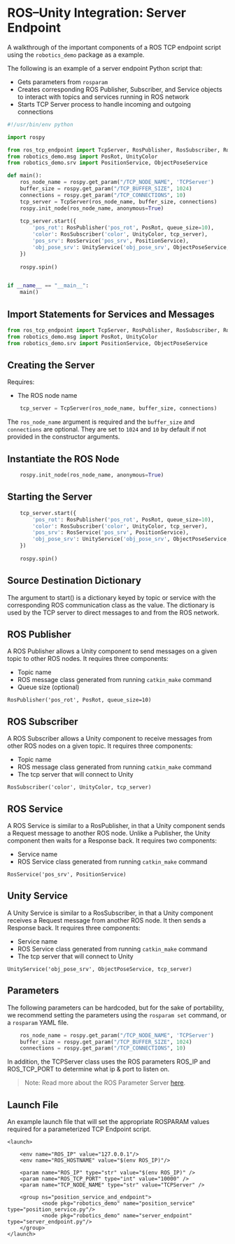 # ROS–Unity Integration: Server Endpoint

A walkthrough of the important components of a ROS TCP endpoint script using the `robotics_demo` package as a example.

The following is an example of a server endpoint Python script that:

- Gets parameters from `rosparam`
- Creates corresponding ROS Publisher, Subscriber, and Service objects to interact with topics and services running in ROS network
- Starts TCP Server process to handle incoming and outgoing connections


```python
#!/usr/bin/env python

import rospy

from ros_tcp_endpoint import TcpServer, RosPublisher, RosSubscriber, RosService, UnityService
from robotics_demo.msg import PosRot, UnityColor
from robotics_demo.srv import PositionService, ObjectPoseService

def main():
    ros_node_name = rospy.get_param("/TCP_NODE_NAME", 'TCPServer')
    buffer_size = rospy.get_param("/TCP_BUFFER_SIZE", 1024)
    connections = rospy.get_param("/TCP_CONNECTIONS", 10)
    tcp_server = TcpServer(ros_node_name, buffer_size, connections)
    rospy.init_node(ros_node_name, anonymous=True)
    
    tcp_server.start({
        'pos_rot': RosPublisher('pos_rot', PosRot, queue_size=10),
        'color': RosSubscriber('color', UnityColor, tcp_server),
        'pos_srv': RosService('pos_srv', PositionService),
        'obj_pose_srv': UnityService('obj_pose_srv', ObjectPoseService, tcp_server),
    })
    
    rospy.spin()


if __name__ == "__main__":
    main()
```


## Import Statements for Services and Messages
```python
from ros_tcp_endpoint import TcpServer, RosPublisher, RosSubscriber, RosService, UnityService
from robotics_demo.msg import PosRot, UnityColor
from robotics_demo.srv import PositionService, ObjectPoseService
```

## Creating the Server

Requires:

- The ROS node name

```python
    tcp_server = TcpServer(ros_node_name, buffer_size, connections)
```

The `ros_node_name` argument is required and the `buffer_size` and `connections` are optional. They are set to `1024` and `10` by default if not provided in the constructor arguments.

## Instantiate the ROS Node

```python
    rospy.init_node(ros_node_name, anonymous=True)
```

## Starting the Server

```python
    tcp_server.start({
        'pos_rot': RosPublisher('pos_rot', PosRot, queue_size=10),
        'color': RosSubscriber('color', UnityColor, tcp_server),
        'pos_srv': RosService('pos_srv', PositionService),
        'obj_pose_srv': UnityService('obj_pose_srv', ObjectPoseService, tcp_server),
    })
    
    rospy.spin()
```

## Source Destination Dictionary

The argument to start() is a dictionary keyed by topic or service with the corresponding ROS communication class as the value. The dictionary is used by the TCP server to direct messages to and from the ROS network.

## ROS Publisher
A ROS Publisher allows a Unity component to send messages on a given topic to other ROS nodes. It requires three components:

- Topic name
- ROS message class generated from running `catkin_make` command
- Queue size (optional)

`RosPublisher('pos_rot', PosRot, queue_size=10)`

## ROS Subscriber
A ROS Subscriber allows a Unity component to receive messages from other ROS nodes on a given topic. It requires three components:

- Topic name
- ROS message class generated from running `catkin_make` command
- The tcp server that will connect to Unity

`RosSubscriber('color', UnityColor, tcp_server)`

## ROS Service
A ROS Service is similar to a RosPublisher, in that a Unity component sends a Request message to another ROS node. Unlike a Publisher, the Unity component then waits for a Response back. It requires two components:

- Service name
- ROS Service class generated from running `catkin_make` command

`RosService('pos_srv', PositionService)`

## Unity Service

A Unity Service is similar to a RosSubscriber, in that a Unity component receives a Request message from another ROS node. It then sends a Response back. It requires three components:

- Service name
- ROS Service class generated from running `catkin_make` command
- The tcp server that will connect to Unity

`UnityService('obj_pose_srv', ObjectPoseService, tcp_server)`


## Parameters

The following parameters can be hardcoded, but for the sake of portability, we recommend setting the parameters using the `rosparam set` command, or a `rosparam` YAML file.

```python
    ros_node_name = rospy.get_param("/TCP_NODE_NAME", 'TCPServer')
    buffer_size = rospy.get_param("/TCP_BUFFER_SIZE", 1024)
    connections = rospy.get_param("/TCP_CONNECTIONS", 10)
```

In addition, the TCPServer class uses the ROS parameters ROS_IP and ROS_TCP_PORT to determine what ip & port to listen on.

> Note: Read more about the ROS Parameter Server [here](http://wiki.ros.org/Parameter%20Server).

## Launch File
An example launch file that will set the appropriate ROSPARAM values required for a parameterized TCP Endpoint script.

```
<launch>

    <env name="ROS_IP" value="127.0.0.1"/>
    <env name="ROS_HOSTNAME" value="$(env ROS_IP)"/>
    
    <param name="ROS_IP" type="str" value="$(env ROS_IP)" />
    <param name="ROS_TCP_PORT" type="int" value="10000" />
    <param name="TCP_NODE_NAME" type="str" value="TCPServer" />

	<group ns="position_service_and_endpoint">
	       <node pkg="robotics_demo" name="position_service" type="position_service.py"/>
	       <node pkg="robotics_demo" name="server_endpoint" type="server_endpoint.py"/>
	</group>
</launch>
```